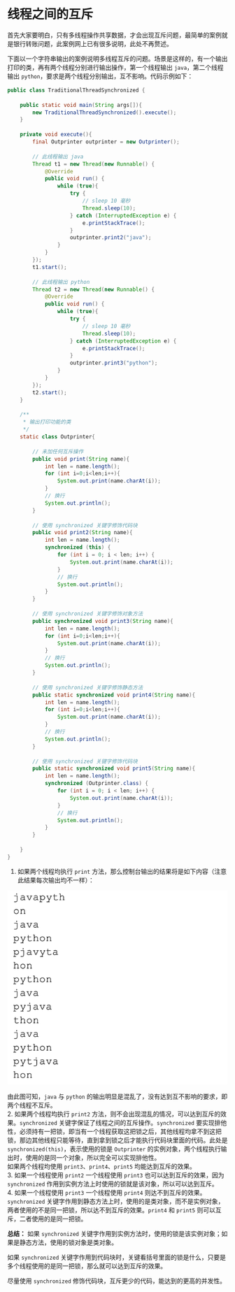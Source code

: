 # 线程之间的互斥

首先大家要明白，只有多线程操作共享数据，才会出现互斥问题，最简单的案例就是银行转账问题，此案例网上已有很多说明，此处不再赘述。

下面以一个字符串输出的案例说明多线程互斥的问题。场景是这样的，有一个输出打印的类，再有两个线程分别进行输出操作，第一个线程输出 `java`，第二个线程输出 `python`，要求是两个线程分别输出，互不影响。代码示例如下：

```java
public class TraditionalThreadSynchronized {

    public static void main(String args[]){
        new TraditionalThreadSynchronized().execute();
    }

    private void execute(){
        final Outprinter outprinter = new Outprinter();

        // 此线程输出 java
        Thread t1 = new Thread(new Runnable() {
            @Override
            public void run() {
                while (true){
                    try {
                        // sleep 10 毫秒
                        Thread.sleep(10);
                    } catch (InterruptedException e) {
                        e.printStackTrace();
                    }
                    outprinter.print2("java");
                }
            }
        });
        t1.start();

        // 此线程输出 python
        Thread t2 = new Thread(new Runnable() {
            @Override
            public void run() {
                while (true){
                    try {
                        // sleep 10 毫秒
                        Thread.sleep(10);
                    } catch (InterruptedException e) {
                        e.printStackTrace();
                    }
                    outprinter.print3("python");
                }
            }
        });
        t2.start();
    }

    /**
     * 输出打印功能的类
     */
    static class Outprinter{

        // 未加任何互斥操作
        public void print(String name){
            int len = name.length();
            for (int i=0;i<len;i++){
                System.out.print(name.charAt(i));
            }
            // 换行
            System.out.println();
        }

        // 使用 synchronized 关键字修饰代码块
        public void print2(String name){
            int len = name.length();
            synchronized (this) {
                for (int i = 0; i < len; i++) {
                    System.out.print(name.charAt(i));
                }
                // 换行
                System.out.println();
            }
        }

        // 使用 synchronized 关键字修饰对象方法
        public synchronized void print3(String name){
            int len = name.length();
            for (int i=0;i<len;i++){
                System.out.print(name.charAt(i));
            }
            // 换行
            System.out.println();
        }

        // 使用 synchronized 关键字修饰静态方法
        public static synchronized void print4(String name){
            int len = name.length();
            for (int i=0;i<len;i++){
                System.out.print(name.charAt(i));
            }
            // 换行
            System.out.println();
        }

        // 使用 synchronized 关键字修饰代码块
        public static synchronized void print5(String name){
            int len = name.length();
            synchronized (Outprinter.class) {
                for (int i = 0; i < len; i++) {
                    System.out.print(name.charAt(i));
                }
                // 换行
                System.out.println();
            }
        }

    }
}
```

1. 如果两个线程均执行 `print` 方法，那么控制台输出的结果将是如下内容（注意此结果每次输出均不一样）：

![syn_01](./images/syn_01.png)

由此图可知，`java` 与 `python` 的输出明显是混乱了，没有达到互不影响的要求，即两个线程不互斥。   
2. 如果两个线程均执行 `print2` 方法，则不会出现混乱的情况，可以达到互斥的效果。`synchronized` 关键字保证了线程之间的互斥操作。`synchronized` 要实现排他性，必须持有一把锁，即当有一个线程获取这把锁之后，其他线程均拿不到这把锁，那边其他线程只能等待，直到拿到锁之后才能执行代码块里面的代码。此处是 `synchronized(this)`，表示使用的锁是 `Outprinter` 的实例对象，两个线程执行输出时，使用的是同一个对象，所以完全可以实现排他性。  
如果两个线程均使用 `print3`、`print4`、`print5` 均能达到互斥的效果。  
3. 如果一个线程使用 `print2` 一个线程使用 `print3` 也可以达到互斥的效果，因为 `synchronized` 作用到实例方法上时使用的锁就是该对象，所以可以达到互斥。  
4. 如果一个线程使用 `print3` 一个线程使用 `print4` 则达不到互斥的效果。`synchronized` 关键字作用到静态方法上时，使用的是类对象，而不是实例对象，两者使用的不是同一把锁，所以达不到互斥的效果。`print4` 和 `print5` 则可以互斥，二者使用的是同一把锁。

**总结：** 
如果 `synchronized` 关键字作用到实例方法时，使用的锁是该实例对象；如果是静态方法，使用的锁对象是类对象。

如果 `synchronized` 关键字作用到代码块时，关键看括号里面的锁是什么，只要是多个线程使用的是同一把锁，那么就可以达到互斥的效果。

尽量使用 `synchronized` 修饰代码块，互斥更少的代码，能达到的更高的并发性。







